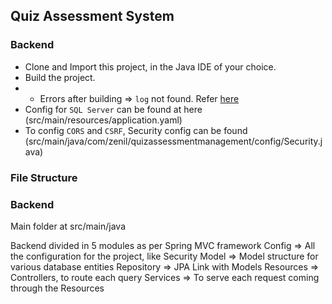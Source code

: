## Quiz Assessment System


### Backend 
- Clone and Import this project, in the Java IDE of your choice.
- Build the project.
- - Errors after building ⇒ `log` not found. Refer [here](https://stackoverflow.com/questions/16627751/building-with-lomboks-slf4j-and-eclipse-cannot-find-symbol-log)
- Config for `SQL Server` can be found at here (src/main/resources/application.yaml)
- To config `CORS` and `CSRF`, Security config can be found (src/main/java/com/zenil/quizassessmentmanagement/config/Security.java)


### File Structure 

### Backend
Main folder at src/main/java

Backend divided in 5 modules as per Spring MVC framework
Config ⇒ All the configuration for the project, like Security
Model ⇒ Model structure for various database entities
Repository ⇒ JPA Link with Models
Resources ⇒ Controllers, to route each query
Services ⇒ To serve each request coming through the Resources
